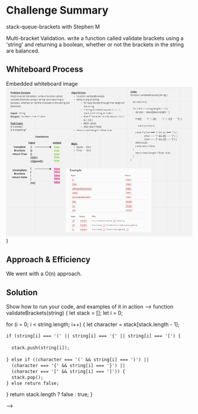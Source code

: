 # Challenge Summary
<!-- Description of the challenge -->
stack-queue-brackets with Stephen M

Multi-bracket Validation. write a function called validate brackets using a 'string' and returning a boolean, whether or not the brackets in the string are balanced.

## Whiteboard Process
Embedded whiteboard image
![UML](UML13codech.png))

## Approach & Efficiency
<!-- What approach did you take? Why? What is the Big O space/time for this approach? -->
We went with a O(n) approach.

## Solution
Show how to run your code, and examples of it in action -->
function validateBrackets(string) {
  let stack = [];
  let i = 0;

  for (i = 0; i < string.length; i++) {
    let character = stack[stack.length - 1];

    if (string[i] === '(' || string[i] === '{' || string[i] === '[') {

      stack.push(string[i]);

    } else if ((character === '(' && string[i] === ')') ||
      (character === '{' && string[i] === '}') ||
      (character === '[' && string[i] === ']')) {
      stack.pop();
    } else return false;
  }
  return stack.length ? false : true;
}

<!-- # Challenge Summary
Description of the challenge
stack-queue-animal-shelter - Daniel Frey

## Whiteboard Process
Embedded whiteboard image
![UML Code Ch 12](codech12%20UML.png)

## Approach & Efficiency
What approach did you take? Why? What is the Big O space/time for this approach?
Our approach to this would be O(1), We would iterate through the code and did not use shortcut code.

Look at stack-queue-animal-shelter.js
Look at animalshelter.test.js

## Solution
<!-- Show how to run your code, and examples of it in action -->
<!-- class Animal {
  constructor(name, species) {
    this.name = name;
    this.species = species;
  }
}

class AnimalShelter {
  constructor() {
    this.dogs = new Queue();
    this.cats = new Queue();
  }

enqueue(animal) {
    animal.time = Date.now();
    switch (animal.species) {
    case 'dog':
      this.dogs.enqueue(animal);
      return;
    case 'cat':
      this.cats.enqueue(animal);
      return;
    default:
      throw new Error(`We don't serve that animal`);
    }
  }
  dequeue(pref = null) {
    switch (pref) {
    case 'dog':
      return this.dogs.dequeue();
    case 'cat':
      return this.cats.dequeue();
    case null:
      return this.dogs.front.value.time < this.cats.front.value.time
        ? this.dogs.dequeue()
        : this.cats.dequeue();
    default:
      throw new Error(`We don't serve that animal`);
    }
  }
} -->

<!-- # Challenge Summary -->
<!-- Description of the challenge -->
<!-- stack-queue-pseudo with Elain H

Using a Linked List as the underlying data storage mechanism, implement both a Stack and a Queue -->


<!-- ## Whiteboard Process
Embedded whiteboard image
![UML](UML%20CodeCH11.png)) -->

<!-- ## Approach & Efficiency
<!-- What approach did you take? Why? What is the Big O space/time for this approach? -->
<!-- We went with a O(n) approach. -->
<!-- 
## Solution
Show how to run your code, and examples of it in action
class PseudoQueue {
  constructor() {
    this.stack1 = new Stack();
    this.stack2 = new Stack();
  }

  enqueue(value) {
    this.stack1.push(value);
  }

  dequeue() {
    // stack 2 will be the reverse of stack 1, and will remove the first node from stack 1
    while (!this.stack1.isEmpty()) {
      // continue to push/pop until stack1 is empty...
      this.stack2.push(this.stack1.pop());
    }
    // stack2 now has all of stack1 nodes in reverse order
    let poppedNode = this.stack2.pop();
    while (!this.stack2.isEmpty()) {
      this.stack1.push(this.stack2.pop());
    }
    return poppedNode;
  }
} --> -->
